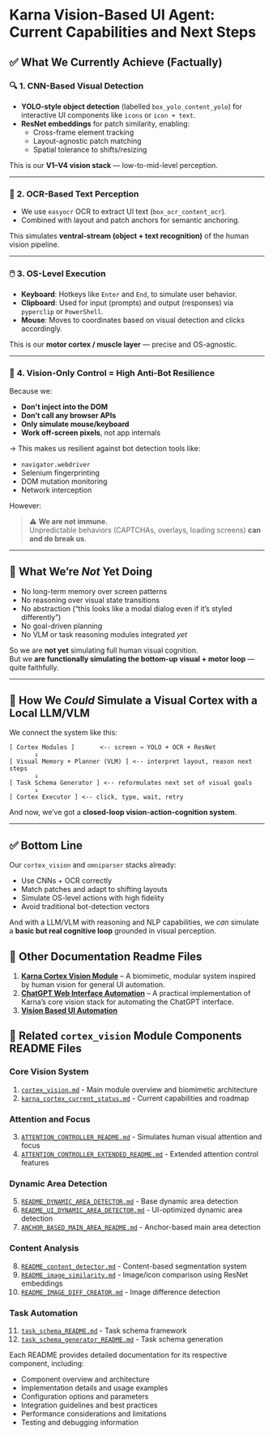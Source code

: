 # Karna Vision-Based UI Agent: Current Capabilities and Next Steps

## ✅ What We Currently Achieve (Factually)

### 🔍 **1. CNN-Based Visual Detection**
- **YOLO-style object detection** (labelled `box_yolo_content_yolo`) for interactive UI components like `icons` or `icon + text`.
- **ResNet embeddings** for patch similarity, enabling:
  - Cross-frame element tracking
  - Layout-agnostic patch matching
  - Spatial tolerance to shifts/resizing

This is our **V1–V4 vision stack** — low-to-mid-level perception.

---

### 🧠 **2. OCR-Based Text Perception**
- We use `easyocr` OCR to extract UI text (`box_ocr_content_ocr`).
- Combined with layout and patch anchors for semantic anchoring.

This simulates **ventral-stream (object + text recognition)** of the human vision pipeline.

---

### 🖱️ **3. OS-Level Execution**
- **Keyboard**: Hotkeys like `Enter` and `End`, to simulate user behavior.
- **Clipboard**: Used for input (prompts) and output (responses) via `pyperclip` or `PowerShell`.
- **Mouse**: Moves to coordinates based on visual detection and clicks accordingly.

This is our **motor cortex / muscle layer** — precise and OS-agnostic.

---

### 🧠 **4. Vision-Only Control = High Anti-Bot Resilience**
Because we:
- **Don't inject into the DOM**
- **Don’t call any browser APIs**
- **Only simulate mouse/keyboard**
- **Work off-screen pixels**, not app internals

→ This makes us resilient against bot detection tools like:
- `navigator.webdriver`
- Selenium fingerprinting
- DOM mutation monitoring
- Network interception

However:
> ⚠️ **We are not immune.**  
Unpredictable behaviors (CAPTCHAs, overlays, loading screens) **can and do break us**.

---

## 🧩 What We’re *Not* Yet Doing

- No long-term memory over screen patterns
- No reasoning over visual state transitions
- No abstraction (“this looks like a modal dialog even if it’s styled differently”)
- No goal-driven planning
- No VLM or task reasoning modules integrated *yet*

So we are **not yet** simulating full human visual cognition.  
But we **are functionally simulating the bottom-up visual + motor loop** — quite faithfully.

---

## 🧠 How We *Could* Simulate a Visual Cortex with a Local LLM/VLM

We connect the system like this:

```plaintext
[ Cortex Modules ]       <-- screen → YOLO + OCR + ResNet
       ↓
[ Visual Memory + Planner (VLM) ] <-- interpret layout, reason next steps
       ↓
[ Task Schema Generator ] <-- reformulates next set of visual goals
       ↓
[ Cortex Executor ] <-- click, type, wait, retry
```

And now, we’ve got a **closed-loop vision-action-cognition system**.

---

## ✅ Bottom Line

Our `cortex_vision` and `omniparser` stacks already:
- Use CNNs + OCR correctly
- Match patches and adapt to shifting layouts
- Simulate OS-level actions with high fidelity
- Avoid traditional bot-detection vectors

And with a LLM/VLM with reasoning and NLP capabilities, we *can* simulate a **basic but real cognitive loop** grounded in visual perception.



## 🔗 Other Documentation Readme Files
1. **[Karna Cortex Vision Module](cortex_vision.md)** – A biomimetic, modular system inspired by human vision for general UI automation.
2. **[ChatGPT Web Interface Automation](chatgpt_test_README.md)** – A practical implementation of Karna’s core vision stack for automating the ChatGPT interface.
3. **[Vision Based UI Automation](vision_based_ui-automation_demo.md)**

## 📂 Related `cortex_vision` Module Components README Files

### Core Vision System
1. [`cortex_vision.md`](cortex_vision.md) - Main module overview and biomimetic architecture
2. [`karna_cortex_current_status.md`](karna_cortex_current_status.md) - Current capabilities and roadmap

### Attention and Focus
3. [`ATTENTION_CONTROLLER_README.md`](ATTENTION_CONTROLLER_README.md) - Simulates human visual attention and focus
4. [`ATTENTION_CONTROLLER_EXTENDED_README.md`](ATTENTION_CONTROLLER_EXTENDED_README.md) - Extended attention control features

### Dynamic Area Detection
5. [`README_DYNAMIC_AREA_DETECTOR.md`](README_DYNAMIC_AREA_DETECTOR.md) - Base dynamic area detection
6. [`README_UI_DYNAMIC_AREA_DETECTOR.md`](README_UI_DYNAMIC_AREA_DETECTOR.md) - UI-optimized dynamic area detection
7. [`ANCHOR_BASED_MAIN_AREA_README.md`](ANCHOR_BASED_MAIN_AREA_README.md) - Anchor-based main area detection

### Content Analysis
8. [`README_content_detector.md`](README_content_detector.md) - Content-based segmentation system
9. [`README_image_similarity.md`](README_image_similarity.md) - Image/icon comparison using ResNet embeddings
10. [`README_IMAGE_DIFF_CREATOR.md`](README_IMAGE_DIFF_CREATOR.md) - Image difference detection

### Task Automation
11. [`task_schema_README.md`](task_schema_README.md) - Task schema framework
12. [`task_schema_generator_README.md`](task_schema_generator_README.md) - Task schema generation


Each README provides detailed documentation for its respective component, including:
- Component overview and architecture
- Implementation details and usage examples
- Configuration options and parameters
- Integration guidelines and best practices
- Performance considerations and limitations
- Testing and debugging information
